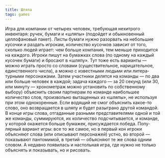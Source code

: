 ```yaml
---
title: Шляпа
tags: games
---
```


Игра для компании от четырех человек, требующая нехитрого инвентаря: ручек, бумаги и «шляпы» (подойдет и обыкновенный целлофановый пакет). Листы бумаги нужно разорвать на небольшие кусочки и раздать игрокам, количество кусочков зависит от того, сколько людей играет: чем больше компания, тем меньше приходится на каждого. Игроки пишут на бумажках слова (по одному на каждый кусочек бумаги) и бросают в «шляпу». Тут тоже есть варианты — можно играть просто со словами (существительное, нари­цательное, единственного числа), а можно с известными людьми или литера­турными персонажами. Затем участники делятся на команды — по два или больше человек в каждой; задача каждого — за 20 секунд (или 30, или мину­ту — хронометраж можно установить по собственному выбору) объяснить своим партнерам по команде наибольшее количество слов, произвольно вытащенных из «шляпы», не используя при этом однокоренные. Если водящий не смог объяснить какое-то слово, оно возвращается в шляпу и будет разыгра­но другой командой. В конце игры слова, отгаданные разными представителя­ми одной и той же команды, суммируются, их количество подсчитывается, и команде, у которой окажется больше бумажек, присуждается победа. Попу­лярный вариант игры: все то же самое, но в первый кон игроки объясняют слова (или описывают персонажей) устно, во второй — показывают панто­мимой, в третий — объясняют те же слова одним словом. А недавно появилась и настольная игра, где нужно не только объяснять и показывать, но и рисовать.
